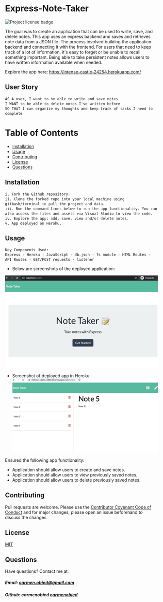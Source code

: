 # Express-Note-Taker
![Project license badge](https://img.shields.io/badge/license-MIT-brightgreen)

The goal was to create an application that can be used to write, save, and delete notes. This app uses an express backend and saves and retrieves note data from a JSON file. The process involved building the application backend and connecting it with the frontend. For users that need to keep track of a lot of information, it's easy to forget or be unable to recall something important. Being able to take persistent notes allows users to have written information available when needed.

Explore the app here: https://intense-castle-24254.herokuapp.com/

## User Story
```
AS A user, I want to be able to write and save notes
I WANT to be able to delete notes I've written before
SO THAT I can organize my thoughts and keep track of tasks I need to complete
```

# Table of Contents
  * [Installation](#Installation)
  * [Usage](#Usage)
  * [Contributing](#Contributing)
  * [License](#License)
  * [Questions](#Questions)

## Installation
```
i. Fork the Github repository.
ii. Clone the forked repo into your local machine using gitbash/terminal to pull the project and data.
iii. Run the command-lines below to run the app functionality. You can also access the files and assets via Visual Studio to view the code. 
iv. Explore the app: add, save, view and/or delete notes.
v. App deployed on Heroku.
```

## Usage
```
Key Components Used:
Express - Heroku - JavaScript - db.json - fs module - HTML Routes - API Routes - GET/POST requests - listener
```
* Below are screenshots of the deployed application:

![Express Note Taker Screenshot: HTML](./public/assets/images/expressNoteTaker_html_screenshot.png)

* Screenshot of deployed app in Heroku:
![Express Note Taker Screenshot: NOTES](./public/assets/images/NoteTaker_heroku.png)

Ensured the following app functionality: 
* Application should allow users to create and save notes.
* Application should allow users to view previously saved notes.
* Application should allow users to delete previously saved notes.

## Contributing
Pull requests are welcome. Please use the [Contributor Covenant Code of Conduct](https://www.contributor-covenant.org/version/2/0/code_of_conduct/code_of_conduct.md) and for major changes, please open an issue beforehand to discuss the changes.

## License 
[MIT](https://choosealicense.com/licenses/mit/)

## Questions  
Have questions? Contact me at:
##### Email: carmen.obied@gmail.com
##### Github:  **carmenobied** [carmenobied](https://github.com/carmenobied)